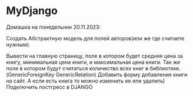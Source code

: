 # MyDjango

Домашка на понедельник 20.11.2023:

Создать Абстрактную модель для полей авторов(или же где считаете нужным).

Вывести на главную страницу, поле в котором будет средняя цена за книгу, минимальная цена книги, и максимальная цена книги.
Так же поле в котором будут считаться количество всех книг в библиотеке.
(GenericForeignKey
GenericRelation)
Добавить форму добавления книги на сайт.
А если есть книга то можно изменить ее или удалить)
Подключить постгресс в DJANGO
